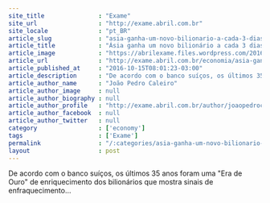 ```yaml
---
site_title               : "Exame"
site_url                 : "http://exame.abril.com.br"
site_locale              : "pt_BR"
article_slug             : "asia-ganha-um-novo-bilionario-a-cada-3-dias"
article_title            : "Ásia ganha um novo bilionário a cada 3 dias"
article_image            : "https://abrilexame.files.wordpress.com/2016/10/size_960_16_9_homem-caminha-diante-de-torres-em-xangai-na-china.jpg?quality=70&strip=all&w=960"
article_url              : "http://exame.abril.com.br/economia/asia-ganha-um-novo-bilionario-a-cada-3-dias/"
article_published_at     : "2016-10-15T08:01:23-03:00"
article_description      : "De acordo com o banco suíços, os últimos 35 anos foram uma 'Era de Ouro' de enriquecimento dos bilionários que mostra sinais de enfraquecimento..."
article_author_name      : "João Pedro Caleiro"
article_author_image     : null
article_author_biography : null
article_author_profile   : "http://exame.abril.com.br/author/joaopedrocaleiro/"
article_author_facebook  : null
article_author_twitter   : null
category                 : ['economy']
tags                     : ['Exame']
permalink                : "/:categories/asia-ganha-um-novo-bilionario-a-cada-3-dias/"
layout                   : post
---
```


De acordo com o banco suíços, os últimos 35 anos foram uma "Era de Ouro" de enriquecimento dos bilionários que mostra sinais de enfraquecimento...
